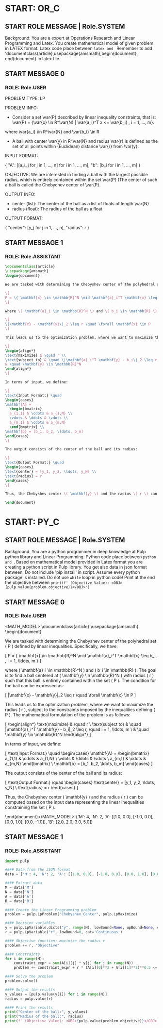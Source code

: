 # START: OR_C 
## START ROLE MESSAGE | Role.SYSTEM 
Background: You are a expert at Operations Research and Linear Programming and Latex. You create mathematical model of given problem in LATEX format. Latex code place between ```latex and ``` Remember to add 'documentclass{article},usepackage{amsmath},begin{document}, end{document} in latex file. 
## START MESSAGE 0 
### ROLE: Role.USER
<DESCRIPTION>

PROBLEM TYPE: LP

PROBLEM INFO: 
- Consider a set \var{P} described by linear inequality constraints, that is:
 \var{P} = {\var{x} \in R^\var{N} | \var{a_i}^T x <= \var{b_i} , i = 1, ..., m}.

where \var{a_i} \in R^\var{N} and \var{b_i} \in R

- A ball with center \var{y} in R^\var{N} and radius \var{r} is defined as the set of all points within (Euclidean) distance \var{r} from \var{y}.


INPUT FORMAT: 

{
    "A": [[a_i_j for j in 1, ..., n] for i in 1, ..., m],
    "b": [b_i for i in 1, ..., m]
}

OBJECTIVE: We are interested in finding a ball with the largest possible radius, which is entirely contained within the set \var{P} (The center of such a ball is called the Chebychev center of \var{P}.

OUTPUT INFO:

- center (list): The center of the ball as a list of floats of length \var{N}
- radius (float): The radius of the ball as a float

OUTPUT FORMAT:

{
    "center": [y_j for j in 1, ..., n],
    "radius": r
}


</DESCRIPTION>


## START MESSAGE 1 
### ROLE: Role.ASSISTANT
```latex
\documentclass{article}
\usepackage{amsmath}
\begin{document}

We are tasked with determining the Chebyshev center of the polyhedral set \( P \) defined by linear inequalities. Specifically, we have:

\[
P = \{ \mathbf{x} \in \mathbb{R}^N \mid \mathbf{a}_i^T \mathbf{x} \leq b_i, \, i = 1, \ldots, m \}
\]

where \( \mathbf{a}_i \in \mathbb{R}^N \) and \( b_i \in \mathbb{R} \). The goal is to find a ball centered at \( \mathbf{y} \in \mathbb{R}^N \) with radius \( r \) such that this ball is entirely contained within the set \( P \). The condition for the ball can be expressed as:

\[
\|\mathbf{x} - \mathbf{y}\|_2 \leq r \quad \forall \mathbf{x} \in P
\]

This leads us to the optimization problem, where we want to maximize the radius \( r \), subject to the constraints imposed by the inequalities defining \( P \). The mathematical formulation of the problem is as follows:

\[
\begin{align*}
\text{maximize} & \quad r \\
\text{subject to} & \quad \|\mathbf{a}_i^T \mathbf{y} - b_i\|_2 \leq r, \quad i = 1, \ldots, m \\
& \quad \mathbf{y} \in \mathbb{R}^N
\end{align*}
\]

In terms of input, we define:

\[
\text{Input Format:} \quad
\begin{cases}
\mathbf{A} = 
  \begin{bmatrix}
  a_{1,1} & \cdots & a_{1,N} \\
  \vdots & \ddots & \vdots \\
  a_{m,1} & \cdots & a_{m,N}
  \end{bmatrix} \\
\mathbf{b} = [b_1, b_2, \ldots, b_m]
\end{cases}
\]

The output consists of the center of the ball and its radius:

\[
\text{Output Format:} \quad
\begin{cases}
\text{center} = [y_1, y_2, \ldots, y_N] \\
\text{radius} = r
\end{cases}
\]

Thus, the Chebyshev center \( \mathbf{y} \) and the radius \( r \) can be computed based on the input data representing the linear inequalities constraining the set \( P \).

\end{document}
```

# START: PY_C 
## START ROLE MESSAGE | Role.SYSTEM 
Background: You are a python programmer in deep knowledge at Pulp python library and Linear Programming. Python code place between ```python and ```. Based on mathematical model provided in Latex format you are creating a python script in Pulp library. You get also data in json format between: <DATA></DATA> Do not include 'pip install' in script. Assume every python package is installed. Do not use `while` loop in python code! Print at the end the objective between <OBJ></OBJ> `print(f' (Objective Value): <OBJ>{pulp.value(problem.objective)}</OBJ>')` 
## START MESSAGE 0 
### ROLE: Role.USER
<MATH_MODEL>
\documentclass{article}
\usepackage{amsmath}
\begin{document}

We are tasked with determining the Chebyshev center of the polyhedral set \( P \) defined by linear inequalities. Specifically, we have:

\[
P = \{ \mathbf{x} \in \mathbb{R}^N \mid \mathbf{a}_i^T \mathbf{x} \leq b_i, \, i = 1, \ldots, m \}
\]

where \( \mathbf{a}_i \in \mathbb{R}^N \) and \( b_i \in \mathbb{R} \). The goal is to find a ball centered at \( \mathbf{y} \in \mathbb{R}^N \) with radius \( r \) such that this ball is entirely contained within the set \( P \). The condition for the ball can be expressed as:

\[
\|\mathbf{x} - \mathbf{y}\|_2 \leq r \quad \forall \mathbf{x} \in P
\]

This leads us to the optimization problem, where we want to maximize the radius \( r \), subject to the constraints imposed by the inequalities defining \( P \). The mathematical formulation of the problem is as follows:

\[
\begin{align*}
\text{maximize} & \quad r \\
\text{subject to} & \quad \|\mathbf{a}_i^T \mathbf{y} - b_i\|_2 \leq r, \quad i = 1, \ldots, m \\
& \quad \mathbf{y} \in \mathbb{R}^N
\end{align*}
\]

In terms of input, we define:

\[
\text{Input Format:} \quad
\begin{cases}
\mathbf{A} = 
  \begin{bmatrix}
  a_{1,1} & \cdots & a_{1,N} \\
  \vdots & \ddots & \vdots \\
  a_{m,1} & \cdots & a_{m,N}
  \end{bmatrix} \\
\mathbf{b} = [b_1, b_2, \ldots, b_m]
\end{cases}
\]

The output consists of the center of the ball and its radius:

\[
\text{Output Format:} \quad
\begin{cases}
\text{center} = [y_1, y_2, \ldots, y_N] \\
\text{radius} = r
\end{cases}
\]

Thus, the Chebyshev center \( \mathbf{y} \) and the radius \( r \) can be computed based on the input data representing the linear inequalities constraining the set \( P \).

\end{document}</MATH_MODEL>
<DATA>
{'M': 4, 'N': 2, 'A': [[1.0, 0.0], [-1.0, 0.0], [0.0, 1.0], [0.0, -1.0]], 'B': [2.0, 2.0, 3.0, 5.0]}</DATA>


## START MESSAGE 1 
### ROLE: Role.ASSISTANT
```python
import pulp

#### Data from the JSON format
data = {'M': 4, 'N': 2, 'A': [[1.0, 0.0], [-1.0, 0.0], [0.0, 1.0], [0.0, -1.0]], 'B': [2.0, 2.0, 3.0, 5.0]}

#### Extract data
M = data['M']
N = data['N']
A = data['A']
B = data['B']

#### Create the Linear Programming problem
problem = pulp.LpProblem("Chebyshev_Center", pulp.LpMaximize)

#### Decision variables
y = pulp.LpVariable.dicts("y", range(N), lowBound=None, upBound=None, cat='Continuous')
r = pulp.LpVariable("r", lowBound=0, cat='Continuous')

#### Objective function: maximize the radius r
problem += r, "Objective"

#### Constraints
for i in range(M):
    constraint_expr = sum(A[i][j] * y[j] for j in range(N))
    problem += constraint_expr + r * (A[i][0]**2 + A[i][1]**2)**0.5 <= B[i], f"Constraint_{i+1}"

#### Solve the problem
problem.solve()

#### Output the results
y_values = [pulp.value(y[i]) for i in range(N)]
radius = pulp.value(r)

#### Print the results
print("Center of the ball:", y_values)
print("Radius of the ball:", radius)
print(f' (Objective Value): <OBJ>{pulp.value(problem.objective)}</OBJ>')
```

